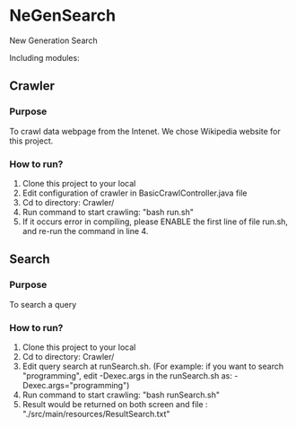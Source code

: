 # NeGenSearch
New Generation Search

Including modules:

## Crawler
### Purpose
To crawl data webpage from the Intenet. We chose Wikipedia website for this project.
### How to run?
1. Clone this project to your local
2. Edit configuration of crawler in BasicCrawlController.java file
3. Cd to directory: Crawler/
4. Run command to start crawling: "bash run.sh" 
5. If it occurs error in compiling, please ENABLE the first line of file run.sh, and re-run the command in line 4.
  

## Search 
### Purpose
To search a query
### How to run?
1. Clone this project to your local
2. Cd to directory: Crawler/
3. Edit query search at runSearch.sh. (For example: if you want to search "programming", edit -Dexec.args in the runSearch.sh as: -Dexec.args="programming")
4. Run command to start crawling: "bash runSearch.sh" 
5. Result would be returned on both screen and file : "./src/main/resources/ResultSearch.txt"
  
